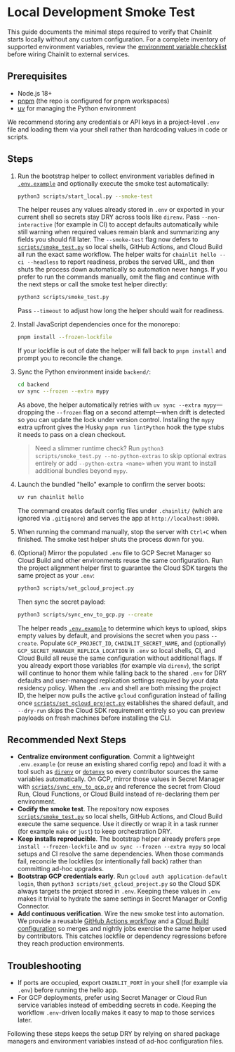 # Local Development Smoke Test

This guide documents the minimal steps required to verify that Chainlit starts locally without any custom configuration. For a
complete inventory of supported environment variables, review the
[environment variable checklist](./environment-variables.md) before wiring
Chainlit to external services.

## Prerequisites

- Node.js 18+
- [pnpm](https://pnpm.io/) (the repo is configured for pnpm workspaces)
- [uv](https://docs.astral.sh/uv/) for managing the Python environment

We recommend storing any credentials or API keys in a project-level `.env` file and loading them via your shell rather than hardcoding values in code or scripts.

## Steps

1. Run the bootstrap helper to collect environment variables defined in
   [`.env.example`](../.env.example) and optionally execute the smoke test
   automatically:

   ```bash
   python3 scripts/start_local.py --smoke-test
   ```

   The helper reuses any values already stored in `.env` or exported in your
   current shell so secrets stay DRY across tools like `direnv`. Pass
   `--non-interactive` (for example in CI) to accept defaults automatically
   while still warning when required values remain blank and summarizing any
   fields you should fill later. The `--smoke-test` flag now defers to
   [`scripts/smoke_test.py`](../scripts/smoke_test.py) so local shells, GitHub
   Actions, and Cloud Build all run the exact same workflow. The helper waits
   for `chainlit hello --ci --headless` to report readiness, probes the served
   URL, and then shuts the process down automatically so automation never hangs.
   If you prefer to run the commands manually, omit the flag and continue with
   the next steps or call the smoke test helper directly:

   ```bash
   python3 scripts/smoke_test.py
   ```

   Pass `--timeout` to adjust how long the helper should wait for readiness.

2. Install JavaScript dependencies once for the monorepo:

   ```bash
   pnpm install --frozen-lockfile
   ```

   If your lockfile is out of date the helper will fall back to `pnpm install`
   and prompt you to reconcile the change.

3. Sync the Python environment inside `backend/`:

   ```bash
   cd backend
   uv sync --frozen --extra mypy
   ```

   As above, the helper automatically retries with `uv sync --extra mypy`—
   dropping the `--frozen` flag on a second attempt—when drift is detected so
   you can update the lock under version control. Installing
   the `mypy` extra upfront gives the Husky `pnpm run lintPython` hook the type
   stubs it needs to pass on a clean checkout.

   > Need a slimmer runtime check? Run `python3 scripts/smoke_test.py --no-python-extras`
   > to skip optional extras entirely or add `--python-extra <name>` when you
   > want to install additional bundles beyond `mypy`.

4. Launch the bundled "hello" example to confirm the server boots:

   ```bash
   uv run chainlit hello
   ```

   The command creates default config files under `.chainlit/` (which are
   ignored via `.gitignore`) and serves the app at `http://localhost:8000`.

5. When running the command manually, stop the server with `Ctrl+C` when
   finished. The smoke test helper shuts the process down for you.

6. (Optional) Mirror the populated `.env` file to GCP Secret Manager so Cloud
   Build and other environments reuse the same configuration. Run the project
   alignment helper first to guarantee the Cloud SDK targets the same project
   as your `.env`:

   ```bash
   python3 scripts/set_gcloud_project.py
   ```

   Then sync the secret payload:

   ```bash
   python3 scripts/sync_env_to_gcp.py --create
   ```

   The helper reads [`.env.example`](../.env.example) to determine which keys
   to upload, skips empty values by default, and provisions the secret when you
   pass `--create`. Populate `GCP_PROJECT_ID`, `CHAINLIT_SECRET_NAME`, and (optionally)
   `GCP_SECRET_MANAGER_REPLICA_LOCATION` in `.env` so local shells, CI, and Cloud Build all
   reuse the same configuration without additional flags. If you already export those
   variables (for example via `direnv`), the script will continue to honor them while
   falling back to the shared `.env` for DRY defaults and user-managed replication settings
   required by your data residency policy. When the `.env` and shell are both missing the
   project ID, the helper now pulls the active `gcloud` configuration instead of failing once
   [`scripts/set_gcloud_project.py`](../scripts/set_gcloud_project.py) establishes the shared
   default, and `--dry-run` skips the Cloud SDK requirement entirely so you can preview payloads on fresh
   machines before installing the CLI.

## Recommended Next Steps

- **Centralize environment configuration**. Commit a lightweight `.env.example` (or reuse an existing shared config repo) and
  load it with a tool such as [`direnv`](https://direnv.net/) or [`dotenvx`](https://dotenvx.com/) so every contributor sources the
  same variables automatically. On GCP, mirror those values in Secret Manager with
  [`scripts/sync_env_to_gcp.py`](../scripts/sync_env_to_gcp.py) and reference the secret from Cloud Run, Cloud Functions, or Cloud
  Build instead of re-declaring them per environment.
- **Codify the smoke test**. The repository now exposes [`scripts/smoke_test.py`](../scripts/smoke_test.py) so local shells, GitHub
  Actions, and Cloud Build execute the same sequence. Use it directly or wrap it in a task runner (for example `make` or `just`) to
  keep orchestration DRY.
- **Keep installs reproducible**. The bootstrap helper already prefers
  `pnpm install --frozen-lockfile` and `uv sync --frozen --extra mypy` so local setups and
  CI resolve the same dependencies. When those commands fail, reconcile the
  lockfiles (or intentionally fall back) rather than committing ad-hoc
  upgrades.
- **Bootstrap GCP credentials early**. Run `gcloud auth application-default login`, then
  `python3 scripts/set_gcloud_project.py` so the Cloud SDK always targets the project stored in
  `.env`. Keeping these values in `.env` makes it trivial to hydrate the same settings in Secret
  Manager or Config Connector.
- **Add continuous verification**. Wire the new smoke test into automation. We provide a reusable [GitHub Actions workflow](../.github/workflows/smoke-test.yaml) and a
  [Cloud Build configuration](../cloudbuild/smoke-test.yaml) so merges and nightly jobs exercise the same helper used by
  contributors. This catches lockfile or dependency regressions before they reach production environments.

## Troubleshooting

- If ports are occupied, export `CHAINLIT_PORT` in your shell (for example via `.env`) before running the hello app.
- For GCP deployments, prefer using Secret Manager or Cloud Run service variables instead of embedding secrets in code. Keeping the workflow `.env`-driven locally makes it easy to map to those services later.

Following these steps keeps the setup DRY by relying on shared package managers and environment variables instead of ad-hoc configuration files.
